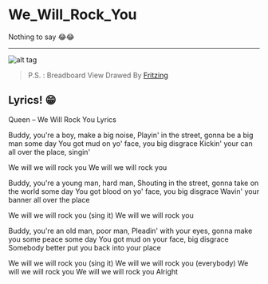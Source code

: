 # We_Will_Rock_You
Nothing to say :joy::joy:
___


![alt tag](https://raw.githubusercontent.com/MohamadKh75/We_Will_Rock_You/master/We%20Will%20Rock%20You!_bb.jpg)

> P.S. : Breadboard View Drawed By [Fritzing](http://fritzing.org "Official Site")

## Lyrics! :grin:
Queen – We Will Rock You Lyrics


Buddy, you're a boy, make a big noise, 
Playin' in the street, gonna be a big man some day
You got mud on yo' face, you big disgrace
Kickin' your can all over the place, singin'

We will we will rock you
We will we will rock you

Buddy, you're a young man, hard man, 
Shouting in the street, gonna take on the world some day
You got blood on yo' face, you big disgrace
Wavin' your banner all over the place

We will we will rock you (sing it)
We will we will rock you

Buddy, you're an old man, poor man, 
Pleadin' with your eyes, gonna make you some peace some day
You got mud on your face, big disgrace
Somebody better put you back into your place

We will we will rock you (sing it)
We will we will rock you (everybody)
We will we will rock you
We will we will rock you
Alright
